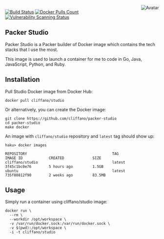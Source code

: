 <img align="right" src="https://raw.github.com/cliffano/packer-studio/master/avatar.jpg" alt="Avatar"/>

[![Build Status](https://github.com/cliffano/packer-studio/workflows/CI/badge.svg)](https://github.com/cliffano/packer-studio/actions?query=workflow%3ACI)
[![Docker Pulls Count](https://img.shields.io/docker/pulls/cliffano/studio.svg)](https://hub.docker.com/r/cliffano/studio/)
[![Vulnerability Scanning Status](https://snyk.io/test/github/cliffano/packer-studio/badge.svg)](https://snyk.io/test/github/cliffano/packer-studio)

Packer Studio
-------------

Packer Studio is a Packer builder of Docker image which contains the tech stacks that I use the most.

This image is used to launch a container for me to code in Go, Java, JavaScript, Python, and Ruby.

Installation
------------

Pull Studio Docker image from Docker Hub:

    docker pull cliffano/studio

Or alternatively, you can create the Docker image:

    git clone https://github.com/cliffano/packer-studio
    cd packer-studio
    make docker

An image with `cliffano/studio` repository and `latest` tag should show up:

    haku> docker images

    REPOSITORY                                       TAG                 IMAGE ID            CREATED             SIZE
    cliffano/studio                                  latest              3f45c1bc0e76        5 hours ago         1.5GB
    ubuntu                                           latest              735f80812f90        2 weeks ago         83.5MB

Usage
-----

Simply run a container using cliffano/studio image:

    docker run \
      --rm \
      --workdir /opt/workspace \
      -v /var/run/docker.sock:/var/run/docker.sock \
      -v $(pwd):/opt/workspace \
      -i -t cliffano/studio
